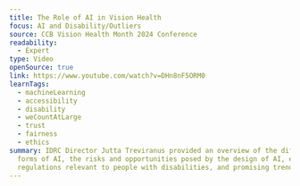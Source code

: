 ```yaml
---
title: The Role of AI in Vision Health
focus: AI and Disability/Outliers
source: CCB Vision Health Month 2024 Conference
readability:
  - Expert
type: Video
openSource: true
link: https://www.youtube.com/watch?v=DHn8nF5ORM0
learnTags:
  - machineLearning
  - accessibility
  - disability
  - weCountAtLarge
  - trust
  - fairness
  - ethics
summary: IDRC Director Jutta Treviranus provided an overview of the different
  forms of AI, the risks and opportunities posed by the design of AI, emerging
  regulations relevant to people with disabilities, and promising trends in AI.
---
```

